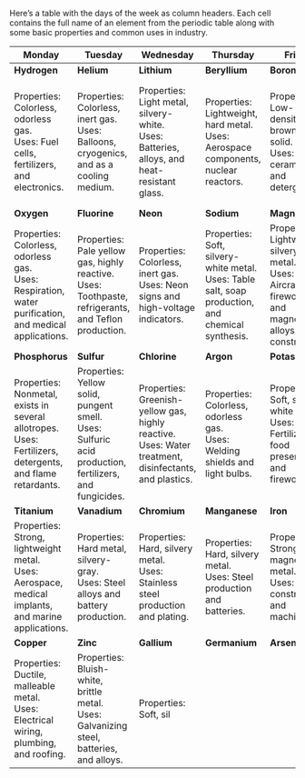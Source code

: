 Here’s a table with the days of the week as column headers. Each cell contains the full name of an element from the periodic table along with some basic properties and common uses in industry.

| Monday           | Tuesday          | Wednesday         | Thursday          | Friday            | Saturday          | Sunday            |
|------------------|------------------|--------------------|--------------------|--------------------|--------------------|--------------------|
| **Hydrogen**     | **Helium**       | **Lithium**        | **Beryllium**      | **Boron**          | **Carbon**         | **Nitrogen**       |
| Properties: Colorless, odorless gas. <br> Uses: Fuel cells, fertilizers, and electronics. | Properties: Colorless, inert gas. <br> Uses: Balloons, cryogenics, and as a cooling medium. | Properties: Light metal, silvery-white. <br> Uses: Batteries, alloys, and heat-resistant glass. | Properties: Lightweight, hard metal. <br> Uses: Aerospace components, nuclear reactors. | Properties: Low-density, brown-black solid. <br> Uses: Glass, ceramics, and detergents. | Properties: Nonmetal, forms various allotropes (diamond, graphite). <br> Uses: Steel production, fuels, and organic compounds. | Properties: Colorless gas, diatomic molecule. <br> Uses: Fertilizers, explosives, and food preservation. |
| **Oxygen**       | **Fluorine**     | **Neon**           | **Sodium**         | **Magnesium**      | **Aluminum**       | **Silicon**        |
| Properties: Colorless, odorless gas. <br> Uses: Respiration, water purification, and medical applications. | Properties: Pale yellow gas, highly reactive. <br> Uses: Toothpaste, refrigerants, and Teflon production. | Properties: Colorless, inert gas. <br> Uses: Neon signs and high-voltage indicators. | Properties: Soft, silvery-white metal. <br> Uses: Table salt, soap production, and chemical synthesis. | Properties: Lightweight, silvery metal. <br> Uses: Aircraft, fireworks, and magnesium alloys in construction. | Properties: Lightweight, corrosion-resistant metal. <br> Uses: Packaging, construction, and transportation. | Properties: Hard, brittle crystal. <br> Uses: Semiconductors, glass, and ceramics. |
| **Phosphorus**   | **Sulfur**       | **Chlorine**       | **Argon**          | **Potassium**      | **Calcium**        | **Scandium**       |
| Properties: Nonmetal, exists in several allotropes. <br> Uses: Fertilizers, detergents, and flame retardants. | Properties: Yellow solid, pungent smell. <br> Uses: Sulfuric acid production, fertilizers, and fungicides. | Properties: Greenish-yellow gas, highly reactive. <br> Uses: Water treatment, disinfectants, and plastics. | Properties: Colorless, odorless gas. <br> Uses: Welding shields and light bulbs. | Properties: Soft, silvery-white metal. <br> Uses: Fertilizers, food preservation, and fireworks. | Properties: Soft gray metal. <br> Uses: Steel production, cements, and bone health. | Properties: Light metal, silvery-white. <br> Uses: Aerospace materials, sports equipment, and lighting. |
| **Titanium**     | **Vanadium**     | **Chromium**       | **Manganese**      | **Iron**           | **Cobalt**         | **Nickel**         |
| Properties: Strong, lightweight metal. <br> Uses: Aerospace, medical implants, and marine applications. | Properties: Hard metal, silvery-gray. <br> Uses: Steel alloys and battery production. | Properties: Hard, silvery metal. <br> Uses: Stainless steel production and plating. | Properties: Hard, silvery metal. <br> Uses: Steel production and batteries. | Properties: Strong, magnetic metal. <br> Uses: Steel, construction, and machinery. | Properties: Hard, lustrous metal. <br> Uses: Superalloys, magnets, and batteries. | Properties: Hard, silvery-white metal. <br> Uses: Alloys, coins, and batteries. |
| **Copper**       | **Zinc**         | **Gallium**        | **Germanium**      | **Arsenic**        | **Selenium**       | **Bromine**        |
| Properties: Ductile, malleable metal. <br> Uses: Electrical wiring, plumbing, and roofing. | Properties: Bluish-white, brittle metal. <br> Uses: Galvanizing steel, batteries, and alloys. | Properties: Soft, sil
